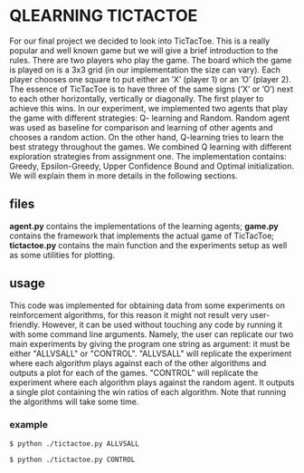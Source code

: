 # QLEARNING TICTACTOE

For our final project we decided to look into TicTacToe. This is a really popular and well known game
but we will give a brief introduction to the rules. There are two players who play the game. The board
which the game is played on is a 3x3 grid (in our implementation the size can vary). Each player
chooses one square to put either an ’X’ (player 1) or an ’O’ (player 2). The essence of TicTacToe is
to have three of the same signs (’X’ or ’O’) next to each other horizontally, vertically or diagonally.
The first player to achieve this wins.
In our experiment, we implemented two agents that play the game with different strategies: Q-
learning and Random. Random agent was used as baseline for comparison and learning of other
agents and chooses a random action. On the other hand, Q-learning tries to learn the best strategy
throughout the games. We combined Q learning with different exploration strategies from assignment
one. The implementation contains: Greedy, Epsilon-Greedy, Upper Confidence Bound and Optimal
initialization. We will explain them in more details in the following sections.

## files

**agent.py** contains the implementations of the learning agents; **game.py** contains the framework that implements the actual game of TicTacToe; **tictactoe.py** contains the main function and the experiments setup as well as some utilities for plotting.

## usage 

This code was implemented for obtaining data from some experiments on reinforcement algorithms, for this reason it might not result very user-friendly. However, it can be used without touching any code by running it with some command line arguments. Namely, the user can replicate our two main experiments by giving the program one string as argument: it must be either "ALLVSALL" or "CONTROL".
"ALLVSALL" will replicate the experiment where each algorithm plays against each of the other algorithms and outputs a plot for each of the games. "CONTROL" will replicate the experiment where each algorithm plays against the random agent. It outputs a single plot containing the win ratios of each algorithm.
Note that running the algorithms will take some time.

### example
`$ python ./tictactoe.py ALLVSALL`

`$ python ./tictactoe.py CONTROL`
